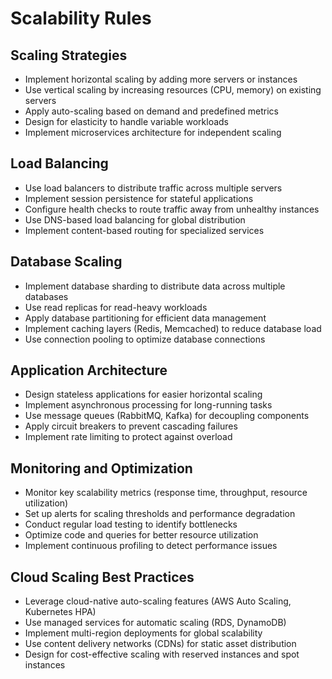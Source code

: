 # Scalability Rules

## Scaling Strategies

- Implement horizontal scaling by adding more servers or instances
- Use vertical scaling by increasing resources (CPU, memory) on existing servers
- Apply auto-scaling based on demand and predefined metrics
- Design for elasticity to handle variable workloads
- Implement microservices architecture for independent scaling

## Load Balancing

- Use load balancers to distribute traffic across multiple servers
- Implement session persistence for stateful applications
- Configure health checks to route traffic away from unhealthy instances
- Use DNS-based load balancing for global distribution
- Implement content-based routing for specialized services

## Database Scaling

- Implement database sharding to distribute data across multiple databases
- Use read replicas for read-heavy workloads
- Apply database partitioning for efficient data management
- Implement caching layers (Redis, Memcached) to reduce database load
- Use connection pooling to optimize database connections

## Application Architecture

- Design stateless applications for easier horizontal scaling
- Implement asynchronous processing for long-running tasks
- Use message queues (RabbitMQ, Kafka) for decoupling components
- Apply circuit breakers to prevent cascading failures
- Implement rate limiting to protect against overload

## Monitoring and Optimization

- Monitor key scalability metrics (response time, throughput, resource utilization)
- Set up alerts for scaling thresholds and performance degradation
- Conduct regular load testing to identify bottlenecks
- Optimize code and queries for better resource utilization
- Implement continuous profiling to detect performance issues

## Cloud Scaling Best Practices

- Leverage cloud-native auto-scaling features (AWS Auto Scaling, Kubernetes HPA)
- Use managed services for automatic scaling (RDS, DynamoDB)
- Implement multi-region deployments for global scalability
- Use content delivery networks (CDNs) for static asset distribution
- Design for cost-effective scaling with reserved instances and spot instances
